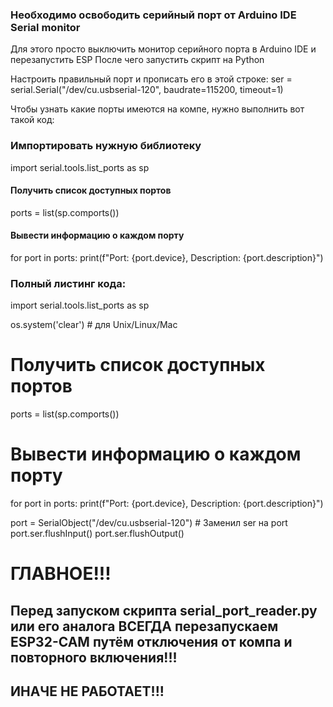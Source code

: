 ### Необходимо освободить серийный порт от Arduino IDE Serial monitor
Для этого просто выключить монитор серийного порта в Arduino IDE и перезапустить ESP
После чего запустить скрипт на Python

Настроить правильный порт и прописать его в этой строке:
ser = serial.Serial("/dev/cu.usbserial-120", baudrate=115200, timeout=1)

Чтобы узнать какие порты имеются на компе, нужно выполнить вот такой код:
### Импортировать нужную библиотеку
import serial.tools.list_ports as sp
#### Получить список доступных портов
ports = list(sp.comports())
#### Вывести информацию о каждом порту
for port in ports:
    print(f"Port: {port.device}, Description: {port.description}")

### Полный листинг кода:
import serial.tools.list_ports as sp

os.system('clear')  # для Unix/Linux/Mac
# Получить список доступных портов
ports = list(sp.comports())
# Вывести информацию о каждом порту
for port in ports:
    print(f"Port: {port.device}, Description: {port.description}")

port = SerialObject("/dev/cu.usbserial-120")  # Заменил ser на port
port.ser.flushInput()
port.ser.flushOutput()

# ГЛАВНОЕ!!!
## Перед запуском скрипта serial_port_reader.py или его аналога ВСЕГДА перезапускаем ESP32-CAM путём отключения от компа и повторного включения!!!
## ИНАЧЕ НЕ РАБОТАЕТ!!!